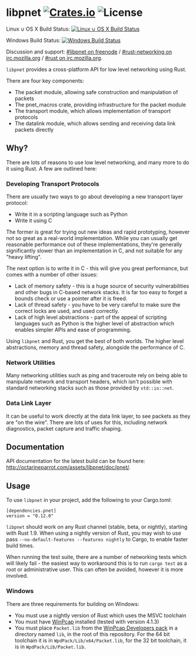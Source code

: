 # libpnet [![Crates.io](https://img.shields.io/crates/v/pnet.svg)](https://crates.io/crates/pnet) ![License](https://img.shields.io/crates/l/pnet.svg)

Linux ∪ OS X Build Status: [![Linux ∪ OS X Build Status](https://travis-ci.org/libpnet/libpnet.svg?branch=master)](https://travis-ci.org/libpnet/libpnet)

Windows Build Status: [![Windows Build Status](https://ci.appveyor.com/api/projects/status/9gq1dekigj03u1ym/branch/master?svg=true)](https://ci.appveyor.com/project/mrmonday/libpnet)

Discussion and support: [#libpnet on freenode](http://webchat.freenode.net/?channels=%23libpnet) /
[#rust-networking on irc.mozilla.org](http://chat.mibbit.com/?server=irc.mozilla.org&channel=%23rust-networking) /
[#rust on irc.mozilla.org](http://chat.mibbit.com/?server=irc.mozilla.org&channel=%23rust).

`libpnet` provides a cross-platform API for low level networking using Rust.

There are four key components:

 * The packet module, allowing safe construction and manipulation of packets
 * The pnet_macros crate, providing infrastructure for the packet module
 * The transport module, which allows implementation of transport protocols
 * The datalink module, which allows sending and receiving data link packets directly

## Why?

There are lots of reasons to use low level networking, and many more to do it using Rust. A few are
outlined here:

### Developing Transport Protocols

There are usually two ways to go about developing a new transport layer protocol:

 * Write it in a scripting language such as Python
 * Write it using C

The former is great for trying out new ideas and rapid prototyping, however not so great as a
real-world implementation. While you can usually get reasonable performance out of these
implementations, they're generally significantly slower than an implementation in C, and not
suitable for any "heavy lifting".

The next option is to write it in C - this will give you great performance, but comes with a number
of other issues:

 * Lack of memory safety - this is a huge source of security vulnerabilities and other bugs in
   C-based network stacks. It is far too easy to forget a bounds check or use a pointer after it is
   freed.
 * Lack of thread safety - you have to be very careful to make sure the correct locks are used, and
   used correctly.
 * Lack of high level abstractions - part of the appeal of scripting languages such as Python is
   the higher level of abstraction which enables simpler APIs and ease of programming.

Using `libpnet` and Rust, you get the best of both worlds. The higher level abstractions, memory
and thread safety, alongside the performance of C.

### Network Utilities

Many networking utilities such as ping and traceroute rely on being able to manipulate network and
transport headers, which isn't possible with standard networking stacks such as those provided by
`std::io::net`.

### Data Link Layer

It can be useful to work directly at the data link layer, to see packets as they are "on the wire".
There are lots of uses for this, including network diagnostics, packet capture and traffic shaping.

## Documentation

API documentation for the latest build can be found here:
http://octarineparrot.com/assets/libpnet/doc/pnet/.

## Usage

To use `libpnet` in your project, add the following to your Cargo.toml:

```
[dependencies.pnet]
version = "0.12.0"
```

`libpnet` should work on any Rust channel (stable, beta, or nightly), starting
with Rust 1.9. When using a nightly version of Rust, you may wish to use pass
`--no-default-features --features nightly` to Cargo, to enable faster build
times.

When running the test suite, there are a number of networking tests which will
likely fail - the easiest way to workaround this is to run `cargo test` as a
root or administrative user. This can often be avoided, however it is more
involved.

### Windows

There are three requirements for building on Windows:

 * You must use a nightly version of Rust which uses the MSVC toolchain
 * You must have [WinPcap](https://www.winpcap.org/) installed (tested with
   version 4.1.3)
 * You must place `Packet.lib` from the [WinPcap Developers pack](https://www.winpcap.org/devel.htm)
   in a directory named `lib`, in the root of this repository. For the 64 bit toolchain it is in
   `WpdPack/Lib/x64/Packet.lib`, for the 32 bit toolchain, it is in `WpdPack/Lib/Packet.lib`.

